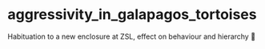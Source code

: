 # aggressivity_in_galapagos_tortoises
Habituation to a new enclosure at ZSL, effect on behaviour and hierarchy :turtle:
